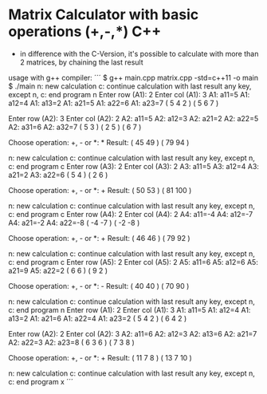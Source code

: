 # Matrix Calculator with basic operations (+,-,*) C++

+ in difference with the C-Version, it's possible to calculate with more than 2 matrices, by chaining the last result 

usage with g++ compiler:
´´´
$ g++ main.cpp matrix.cpp -std=c++11 -o main
$ ./main
n: new calculation
c: continue calculation with last result
any key, except n, c: end program
n
Enter row (A1): 2
Enter col (A1): 3
A1: a11=5
A1: a12=4
A1: a13=2
A1: a21=5
A1: a22=6
A1: a23=7
(   5   4   2   )
(   5   6   7   )

Enter row (A2): 3
Enter col (A2): 2
A2: a11=5
A2: a12=3
A2: a21=2
A2: a22=5
A2: a31=6
A2: a32=7
(   5   3   )
(   2   5   )
(   6   7   )

Choose operation: +, - or *: *
Result:
(  45  49   )
(  79  94   )

n: new calculation
c: continue calculation with last result
any key, except n, c: end program
c
Enter row (A3): 2
Enter col (A3): 2
A3: a11=5
A3: a12=4
A3: a21=2
A3: a22=6
(   5   4   )
(   2   6   )

Choose operation: +, - or *: +
Result:
(  50  53   )
(  81 100   )

n: new calculation
c: continue calculation with last result
any key, except n, c: end program
c
Enter row (A4): 2
Enter col (A4): 2
A4: a11=-4
A4: a12=-7
A4: a21=-2
A4: a22=-8
(  -4  -7   )
(  -2  -8   )

Choose operation: +, - or *: +
Result:
(  46  46   )
(  79  92   )

n: new calculation
c: continue calculation with last result
any key, except n, c: end program
c
Enter row (A5): 2
Enter col (A5): 2
A5: a11=6
A5: a12=6
A5: a21=9
A5: a22=2
(   6   6   )
(   9   2   )

Choose operation: +, - or *: -
Result:
(  40  40   )
(  70  90   )

n: new calculation
c: continue calculation with last result
any key, except n, c: end program
n
Enter row (A1): 2
Enter col (A1): 3
A1: a11=5
A1: a12=4
A1: a13=2
A1: a21=6
A1: a22=4
A1: a23=2
(   5   4   2   )
(   6   4   2   )

Enter row (A2): 2
Enter col (A2): 3
A2: a11=6
A2: a12=3
A2: a13=6
A2: a21=7
A2: a22=3
A2: a23=8
(   6   3   6   )
(   7   3   8   )

Choose operation: +, - or *: +
Result:
(  11   7   8   )
(  13   7  10   )

n: new calculation
c: continue calculation with last result
any key, except n, c: end program
x
´´´
